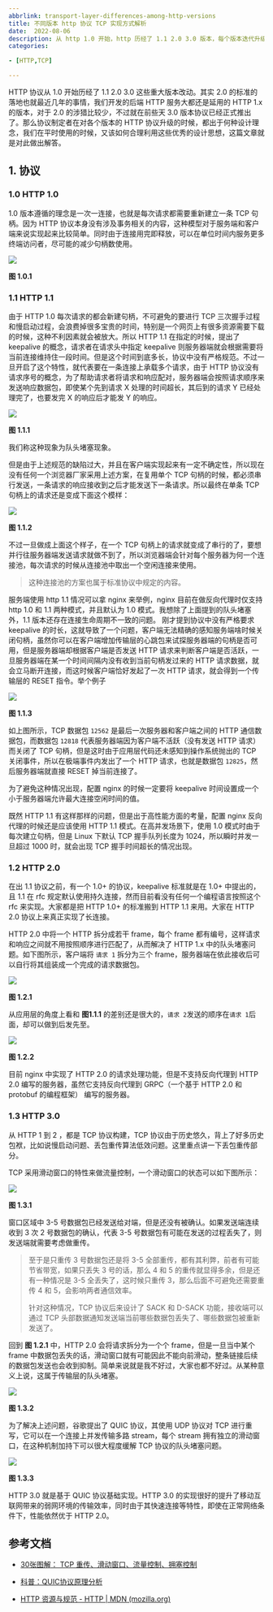 ```yaml
---
abbrlink: transport-layer-differences-among-http-versions
title: 不同版本 http 协议 TCP 实现方式解析 
date:  2022-08-06
description: 从 http 1.0 开始，http 历经了 1.1 2.0 3.0 版本，每个版本迭代升级的时候，都会对传输层的使用模式加以改进，本文就是从这个方面讲一下各个版本在传输层的异同。
categories:

- [HTTP,TCP]

---
```


HTTP 协议从 1.0 开始历经了 1.1 2.0 3.0 这些重大版本改动。其实 2.0 的标准的落地也就最近几年的事情，我们开发的后端 HTTP 服务大都还是延用的 HTTP 1.x 的版本，对于 2.0 的涉猎比较少，不过就在前些天 3.0 版本协议已经正式推出了。那么协议制定者在对各个版本的 HTTP 协议升级的时候，都出于何种设计理念，我们在平时使用的时候，又该如何合理利用这些优秀的设计思想，这篇文章就是对此做出解答。

## 1. 协议

### 1.0 HTTP 1.0

1.0 版本遵循的理念是一次一连接，也就是每次请求都需要重新建立一条 TCP 句柄。因为 HTTP 协议本身没有涉及事务相关的内容，这种模型对于服务端和客户端来说实现起来比较简单。同时由于连接用完即释放，可以在单位时间内服务更多终端访问者，尽可能的减少句柄数使用。

![](images/http_1_0.drawio.png)

**图 1.0.1**

### 1.1 HTTP 1.1

由于 HTTP 1.0 每次请求的都会新建句柄，不可避免的要进行 TCP 三次握手过程和慢启动过程，会浪费掉很多宝贵的时间，特别是一个网页上有很多资源需要下载的时候，这种不利因素就会被放大。所以 HTTP 1.1 在指定的时候，提出了 keepalive 的概念，请求者在请求头中指定 keepalive 则服务器端就会根据需要将当前连接维持住一段时间。但是这个时间到底多长，协议中没有严格规范。不过一旦开启了这个特性，就代表要在一条连接上承载多个请求，由于 HTTP 协议没有请求序号的概念，为了帮助请求者将请求和响应配对，服务器端会按照请求顺序来发送响应数据包，即使某个先到请求 X 处理的时间超长，其后到的请求 Y 已经处理完了，也要发完 X 的响应后才能发 Y 的响应。

![](images/http_1_1.drawio.png)

**图 1.1.1**

我们称这种现象为队头堵塞现象。

但是由于上述规范的缺陷过大，并且在客户端实现起来有一定不确定性，所以现在没有任何一个浏览器厂家采用上述方案，在复用单个 TCP 句柄的时候，都必须串行发送，一条请求的响应接收到之后才能发送下一条请求。所以最终在单条 TCP 句柄上的请求还是变成下面这个模样：

![](images/http_1_1_real.drawio.png)

**图 1.1.2**

不过一旦做成上面这个样子，在一个 TCP 句柄上的请求就变成了串行的了，要想并行往服务器端发送请求就做不到了，所以浏览器端会针对每个服务器为何一个连接池，每次请求的时候从连接池中取出一个空闲连接来使用。

> 这种连接池的方案也属于标准协议中规定的内容。

服务端使用 http 1.1 情况可以拿 nginx 来举例，nginx 目前在做反向代理时仅支持 http 1.0 和 1.1 两种模式，并且默认为 1.0 模式。我想除了上面提到的队头堵塞外，1.1 版本还存在连接生命周期不一致的问题。 刚才提到协议中没有严格要求 keepalive 的时长，这就导致了一个问题，客户端无法精确的感知服务端啥时候关闭句柄，虽然你可以在客户端增加传输层的心跳包来试探服务器端的句柄是否可用，但是服务器端却根据客户端是否发送 HTTP 请求来判断客户端是否活跃，一旦服务器端在某一个时间间隔内没有收到当前句柄发过来的 HTTP 请求数据，就会立马断开连接，而这时候客户端恰好发起了一次 HTTP 请求，就会得到一个传输层的 RESET 指令。举个例子

![](images/socket_hang_up.png)

**图 1.1.3**

如上图所示，TCP 数据包 `12562` 是最后一次服务器和客户端之间的 HTTP 通信数据包，而数据包 `12818` 代表服务器端因为客户端不活跃（没有发送 HTTP 请求）而关闭了 TCP 句柄，但是这时由于应用层代码还未感知到操作系统抛出的 TCP 关闭事件，所以在极端事件内发出了一个 HTTP 请求，也就是数据包 `12825`，然后服务器端就直接 RESET 掉当前连接了。

为了避免这种情况出现，配置 nginx 的时候一定要将 keepalive 时间设置成一个小于服务器端允许最大连接空闲时间的值。

既然 HTTP 1.1 有这样那样的问题，但是出于高性能方面的考量，配置 nginx 反向代理的时候还是应该使用 HTTP 1.1 模式。在高并发场景下，使用 1.0 模式时由于每次建立句柄，但是 Linux 下默认 TCP 握手队列长度为 1024，所以瞬时并发一旦超过 1000 时，就会出现 TCP 握手时间超长的情况出现。

### 1.2 HTTP 2.0

在出 1.1 协议之前，有一个 1.0+ 的协议，keepalive 标准就是在 1.0+ 中提出的，且 1.1 在 rfc 规定默认使用持久连接，然而目前看没有任何一个编程语言按照这个 rfc 来实现。大家都是把 HTTP 1.0+ 的标准搬到 HTTP 1.1 来用。大家在 HTTP 2.0 协议上来真正实现了长连接。

HTTP 2.0 中将一个 HTTP 拆分成若干 frame，每个 frame 都有编号，这样请求和响应之间就不用按照顺序进行匹配了，从而解决了 HTTP 1.x 中的队头堵塞问题。如下图所示，客户端将 `请求 1` 拆分为三个 frame，服务器端在依此接收后可以自行将其组装成一个完成的请求数据包。

![](images/http2_frame.drawio.png)

**图 1.2.1**

从应用层的角度上看和 **图1.1.1** 的差别还是很大的，`请求 2`发送的顺序在`请求 1`后面，却可以做到后发先至。

![](images/http_2_0.drawio.png)

**图 1.2.2**

目前 nginx 中实现了 HTTP 2.0 的请求处理功能，但是不支持反向代理到 HTTP 2.0 编写的服务器，虽然它支持反向代理到 GRPC（一个基于 HTTP 2.0 和 protobuf 的编程框架） 编写的服务器。

### 1.3 HTTP 3.0

从 HTTP 1 到 2 ，都是 TCP 协议构建，TCP 协议由于历史悠久，背上了好多历史包袱，比如说慢启动问题、丢包重传算法低效问题。这里重点讲一下丢包重传部分。

TCP 采用滑动窗口的特性来做流量控制，一个滑动窗口的状态可以如下图所示：

![](images/tcp_window_status.drawio.png)

**图 1.3.1**

窗口区域中 3-5 号数据包已经发送给对端，但是还没有被确认。如果发送端连续收到 3 次 2 号数据包的确认，代表 3-5 号数据包有可能在发送的过程丢失了，则发送端就需要考虑做重传。

> 至于是只重传 3 号数据包还是将 3-5 全部重传，都有其利弊，前者有可能节省带宽，如果只丢失 3 号的话，那么 4 和 5 的重传就显得多余，但是还有一种情况是 3-5 全丢失了，这时候只重传 3，那么后面不可避免还需要重传 4 和 5，会影响两者通信效率。
> 
> 针对这种情况，TCP 协议后来设计了 SACK 和 D-SACK 功能，接收端可以通过 TCP 头部数据通知发送端当前哪些数据包丢失了、哪些数据包被重新发送了。

回到 **图 1.2.1** 中，HTTP 2.0 会将请求拆分为一个个 frame，但是一旦当中某个 frame 中数据包丢失的话，滑动窗口就有可能因此不能向前滑动，整条链接后续的数据包发送也会收到抑制。简单来说就是我不好过，大家也都不好过。从某种意义上说，这属于传输层的队头堵塞。

![](images/http2_tcp_blocking.drawio.png)

**图 1.3.2**

为了解决上述问题，谷歌提出了 QUIC 协议，其使用 UDP 协议对 TCP 进行重写，它可以在一个连接上并发传输多路 stream，每个 stream 拥有独立的滑动窗口，在这种机制加持下可以很大程度缓解 TCP 协议的队头堵塞问题。

![](images/http3_stream.drawio.png)

**图 1.3.3**

HTTP 3.0 就是基于 QUIC 协议基础实现。HTTP 3.0 的实现很好的提升了移动互联网带来的弱网环境的传输效率，同时由于其快速连接等特性，即使在正常网络条件下，性能依然优于 HTTP 2.0。

## 参考文档

- [30张图解： TCP 重传、滑动窗口、流量控制、拥塞控制](https://www.cnblogs.com/xiaolincoding/p/12732052.html)

- [科普：QUIC协议原理分析](https://zhuanlan.zhihu.com/p/32553477)

- [HTTP 资源与规范 - HTTP | MDN (mozilla.org)](https://developer.mozilla.org/zh-CN/docs/Web/HTTP/Resources_and_specifications)
